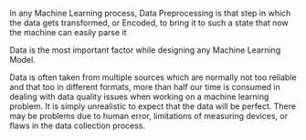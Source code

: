 In any Machine Learning process, Data Preprocessing is that step in which the data gets transformed, or Encoded, to bring it to such a state that now the machine can easily parse it

Data is  the most important factor while designing any Machine Learning Model.

Data is often taken from multiple sources which are normally not too reliable and that too in different formats, more than half our time is consumed in dealing with data quality issues when working on a machine learning problem. It is simply unrealistic to expect that the data will be perfect. There may be problems due to human error, limitations of measuring devices, or flaws in the data collection process.
